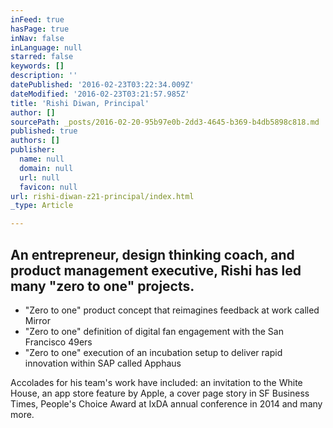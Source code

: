 ```yaml
---
inFeed: true
hasPage: true
inNav: false
inLanguage: null
starred: false
keywords: []
description: ''
datePublished: '2016-02-23T03:22:34.009Z'
dateModified: '2016-02-23T03:21:57.985Z'
title: 'Rishi Diwan, Principal'
author: []
sourcePath: _posts/2016-02-20-95b97e0b-2dd3-4645-b369-b4db5898c818.md
published: true
authors: []
publisher:
  name: null
  domain: null
  url: null
  favicon: null
url: rishi-diwan-z21-principal/index.html
_type: Article

---
```

## An entrepreneur, design thinking coach, and product management executive, Rishi has led many "zero to one" projects.   

* "Zero to one" product concept that reimagines feedback at work called Mirror 
* "Zero to one" definition of digital fan engagement with the San Francisco 49ers 
* "Zero to one" execution of an incubation setup to deliver rapid innovation within SAP called Apphaus

Accolades for his team's work have included: an invitation to the White House, an app store feature by Apple, a cover page story in SF Business Times, People's Choice Award at IxDA annual conference in 2014 and many more.